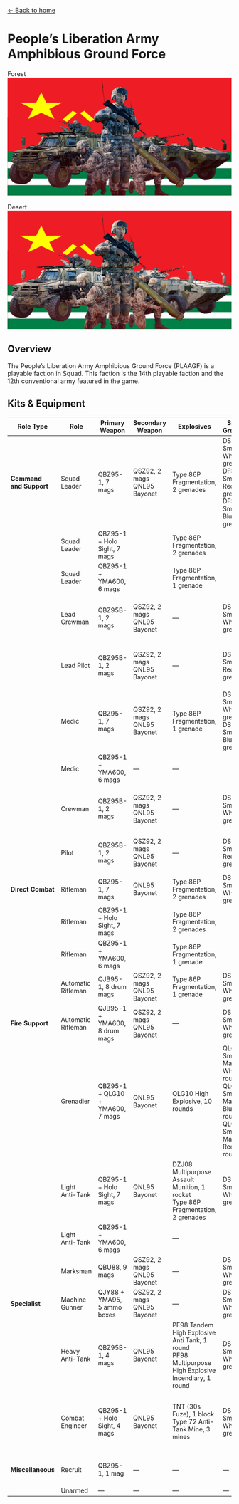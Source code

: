 [← Back to home](../../README.md)

# People’s Liberation Army Amphibious Ground Force

Forest
![People’s Liberation Army Amphibious Ground Force - Forest Camo](./pla-amphibious-ground-forces-forest.png)

Desert
![People’s Liberation Army Amphibious Ground Force - Desert Camo](./pla-amphibious-ground-forces-desert.png)

## Overview
The People’s Liberation Army Amphibious Ground Force (PLAAGF) is a playable faction in Squad. This faction is the 14th playable faction and the 12th conventional army featured in the game.

## Kits & Equipment
| Role Type            | Role            | Primary Weapon                                                       | Secondary Weapon                                                   | Explosives                                               | Smoke Grenades                                                             | Medical Supplies                     | Addtl. Equipment                                                            |
|----------------------|-----------------|----------------------------------------------------------------------|----------------------------------------------------------------------|----------------------------------------------------------|----------------------------------------------------------------------------|--------------------------------------|----------------------------------------------------------------------------|
| **Command and Support** | Squad Leader    | QBZ95-1, 7 mags                                                       | QSZ92, 2 mags<br>QNL95 Bayonet                                         | Type 86P Fragmentation, 2 grenades                       | DSF161 Smoke White, 2 grenades<br>DFS161 Smoke Red, 1 grenade<br>DFS161 Smoke Blue, 1 grenade | Field Dressing, 2 packages            | Type 95 Binoculars<br>Rally Point                                            |
|                      | Squad Leader    | QBZ95-1 + Holo Sight, 7 mags                                           |                                                                      | Type 86P Fragmentation, 2 grenades                       |                                                                        |                                      |                                                                            |
|                      | Squad Leader    | QBZ95-1 + YMA600, 6 mags                                               |                                                                      | Type 86P Fragmentation, 1 grenade                       |                                                                        |                                      |                                                                            |
|                      | Lead Crewman     | QBZ95B-1, 2 mags                                                      | QSZ92, 2 mags<br>QNL95 Bayonet                                         | —                                                        | DSF161 Smoke White, 2 grenades                                                | Field Dressing, 2 packages            | Type 95 Binoculars<br>Vehicle Repair Tools<br>Rally Point                      |
|                      | Lead Pilot       | QBZ95B-1, 2 mags                                                      | QSZ92, 2 mags<br>QNL95 Bayonet                                         | —                                                        | DSF161 Smoke Red, 2 grenades                                                  | Field Dressing, 2 packages            | Type 95 Binoculars<br>Vehicle Repair Tools<br>Rally Point                      |
|                      | Medic            | QBZ95-1, 7 mags                                                       | QSZ92, 2 mags<br>QNL95 Bayonet                                         | Type 86P Fragmentation, 1 grenade                       | DSF161 Smoke White, 2 grenades<br>DSF161 Smoke Blue, 2 grenades            | Field Dressing, 9 packages<br>Medical Kit | WJQ308<br>Type 95 Binoculars                                          |
|                      | Medic            | QBZ95-1 + YMA600, 6 mags                                               | —                                                                    | —                                                        |                                                                        |                                      | WJQ308                                                             |
|                      | Crewman          | QBZ95B-1, 2 mags                                                      | QSZ92, 2 mags<br>QNL95 Bayonet                                         | —                                                        | DSF161 Smoke White, 2 grenades                                                | Field Dressing, 2 packages            | WJQ308<br>Type 95 Binoculars<br>Vehicle Repair Tools                 |
|                      | Pilot            | QBZ95B-1, 2 mags                                                      | QSZ92, 2 mags<br>QNL95 Bayonet                                         | —                                                        | DSF161 Smoke Red, 2 grenades                                                  | Field Dressing, 2 packages            | Type 95 Binoculars<br>Vehicle Repair Tools                                     |
| **Direct Combat**     | Rifleman         | QBZ95-1, 7 mags                                                       | QNL95 Bayonet                                                       | Type 86P Fragmentation, 2 grenades                       | DSF161 Smoke White, 2 grenades                                                | Field Dressing, 2 packages            | WJQ308<br>Ammo Bag<br>Type 95 Binoculars                             |
|                      | Rifleman         | QBZ95-1 + Holo Sight, 7 mags                                           |                                                                      | Type 86P Fragmentation, 2 grenades                       |                                                                        |                                      |                                                                            |
|                      | Rifleman         | QBZ95-1 + YMA600, 6 mags                                               |                                                                      | Type 86P Fragmentation, 1 grenade                       |                                                                        |                                      | WJQ308<br>Ammo Bag                                                 |
|                      | Automatic Rifleman | QJB95-1, 8 drum mags                                                   | QSZ92, 2 mags<br>QNL95 Bayonet                                         | Type 86P Fragmentation, 1 grenade                       | DSF161 Smoke White, 2 grenades                                                | Field Dressing, 2 packages            | WJQ308                                                             |
| **Fire Support**      | Automatic Rifleman | QJB95-1 + YMA600, 8 drum mags                                          | QSZ92, 2 mags<br>QNL95 Bayonet                                         | —                                                        | DSF161 Smoke White, 2 grenades                                                | Field Dressing, 2 packages            | WJQ308                                                             |
|                      | Grenadier        | QBZ95-1 + QLG10 + YMA600, 7 mags                                       | QNL95 Bayonet                                                       | QLG10 High Explosive, 10 rounds                          | QLG10 Smoke Marker White, 2 rounds<br>QLG10 Smoke Marker Blue, 2 rounds<br>QLG10 Smoke Marker Red, 2 rounds | Field Dressing, 2 packages            | WJQ308                                                             |
|                      | Light Anti-Tank  | QBZ95-1 + Holo Sight, 7 mags                                           | QNL95 Bayonet                                                       | DZJ08 Multipurpose Assault Munition, 1 rocket<br>Type 86P Fragmentation, 2 grenades | DSF161 Smoke White, 2 grenades                                                | Field Dressing, 2 packages            | WJQ308<br>Type 95 Binoculars                                          |
|                      | Light Anti-Tank  | QBZ95-1 + YMA600, 6 mags                                               |                                                                      | —                                                        |                                                                        |                                      | WJQ308                                                             |
|                      | Marksman         | QBU88, 9 mags                                                         | QSZ92, 2 mags<br>QNL95 Bayonet                                         | —                                                        | DSF161 Smoke White, 2 grenades                                                | Field Dressing, 2 packages            | WJQ308<br>Type 95 Binoculars                                          |
| **Specialist**        | Machine Gunner   | QJY88 + YMA95, 5 ammo boxes                                            | QSZ92, 2 mags<br>QNL95 Bayonet                                         | —                                                        | DSF161 Smoke White, 2 grenades                                                | Field Dressing, 2 packages            | WJQ308                                                             |
|                      | Heavy Anti-Tank  | QBZ95B-1, 4 mags                                                      | QNL95 Bayonet                                                       | PF98 Tandem High Explosive Anti Tank, 1 round<br>PF98 Multipurpose High Explosive Incendiary, 1 round | DSF161 Smoke White, 2 grenades                                                | Field Dressing, 2 packages            | WJQ308<br>Type 95 Binoculars                                          |
|                      | Combat Engineer  | QBZ95-1 + Holo Sight, 4 mags                                            | QNL95 Bayonet                                                       | TNT (30s Fuze), 1 block<br>Type 72 Anti-Tank Mine, 3 mines | DSF161 Smoke White, 2 grenades                                                | Field Dressing, 2 packages            | WJQ308<br>Vehicle Repair Tools<br>Sandbags<br>Razor Wire<br>Type 95 Binoculars            |
| **Miscellaneous**     | Recruit          | QBZ95-1, 1 mag                                                         | —                                                                    | —                                                        | —                                                                      | Field Dressing, 1 package              | WJQ308                                                             |
|                      | Unarmed          | —                                                                    | —                                                                    | —                                                        | —                                                                      | —                                    | —                                                                          |

